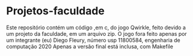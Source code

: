 # Projetos-faculdade
Este repositório contém um código ,em c, do jogo Qwirkle, feito devido a um projeto da faculdade, em um arquivo zip.
O jogo fora feito apenas por um integrante (eu) Diego Fleury, número usp 11800584, engenharia de computação 2020
Apenas a versão final está inclusa, com Makefile


